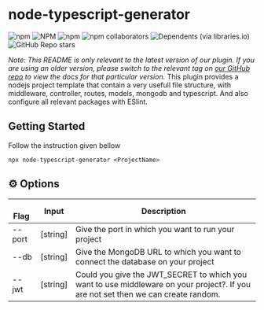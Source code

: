 # node-typescript-generator
![npm](https://img.shields.io/npm/dt/node-typescript-generator?style=flat-square)   ![NPM](https://img.shields.io/npm/l/node-typescript-generator?style=flat-square)   ![npm](https://img.shields.io/npm/v/node-typescript-generator?style=flat-square)   ![npm collaborators](https://img.shields.io/npm/collaborators/node-typescript-generator?style=flat-square)   ![Dependents (via libraries.io)](https://img.shields.io/librariesio/dependents/npm/node-typescript-generator?style=flat-square)  ![GitHub Repo stars](https://img.shields.io/github/stars/ayand269/node-typescript-generator)

*Note: This README is only relevant to the latest version of our plugin. If you are using an older version, please switch to the relevant tag on [our GitHub repo](https://github.com/ayand269/node-typescript-generator) to view the docs for that particular version.*
This plugin provides a nodejs project template that contain a very usefull file structure, with middleware, controller, routes, models, mongodb and typescript. And also configure all relevant packages with ESlint.

## Getting Started
Follow the instruction given bellow 

```shell
npx node-typescript-generator <ProjectName>
```

## ⚙️ Options

| &nbsp;&nbsp; Flag&nbsp; | Input | Description |
| ---- | ----- | ----------- |
| --port | [string] | Give the port in which you want to run your project |
| --db | [string] | Give the MongoDB URL to which you want to connect the database on your project |
| --jwt | [string] | Could you give the JWT_SECRET to which you want to use middleware on your project?. If you are not set then we can create random. |
